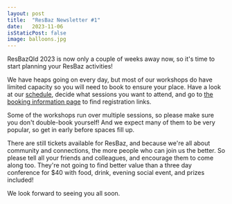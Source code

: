 ```yaml
---
layout: post
title:  "ResBaz Newsletter #1"
date:   2023-11-06
isStaticPost: false
image: balloons.jpg
---
```


ResBazQld 2023 is now only a couple of weeks away now, so it's time to start planning your ResBaz activities! 

We have heaps going on every day, but most of our workshops do have limited capacity so you will need to book to ensure your place. Have a look at our 
[schedule](https://resbaz.github.io/resbaz2023qld/schedule/), decide what sessions you want to attend, and go to 
[the booking information page](https://resbaz.github.io/resbaz2023qld/blog/workshop-booking-open) to find registration links. 

Some of the workshops run over multiple sessions, so please make sure you don't double-book yourself! And we expect many of them to be very popular, so 
get in early before spaces fill up.

There are still tickets available for ResBaz, and because we're all about community and connections, the more people who can join us the better. So please 
tell all your friends and colleagues, and encourage them to come along too. They're not going to find better value than a three day conference for $40 with 
food, drink, evening social event, and prizes included!

We look forward to seeing you all soon.
